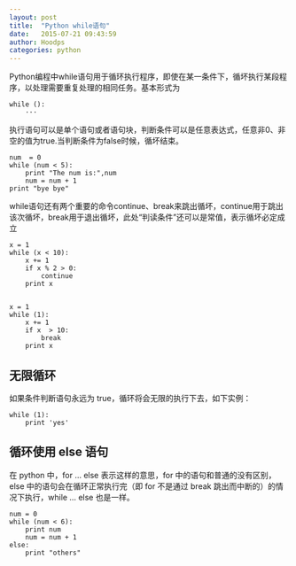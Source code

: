 ```yaml
---
layout: post
title:  "Python while语句"
date:   2015-07-21 09:43:59
author: Hoodps
categories: python
---
```



Python编程中while语句用于循环执行程序，即使在某一条件下，循坏执行某段程序，以处理需要重复处理的相同任务。基本形式为

	while ():
		···
执行语句可以是单个语句或者语句块，判断条件可以是任意表达式，任意非0、非空的值为true.当判断条件为false时候，循坏结束。

	num  = 0
	while (num < 5):
		print "The num is:",num
		num = num + 1
	print "bye bye"

while语句还有两个重要的命令continue、break来跳出循坏，continue用于跳出该次循坏，break用于退出循坏，此处“判读条件”还可以是常值，表示循坏必定成立

	x = 1
	while (x < 10):
		x += 1
		if x % 2 > 0:
			continue
		print x


	x = 1
	while (1):
		x += 1
		if x  > 10:
			break
		print x


## 无限循环
如果条件判断语句永远为 true，循环将会无限的执行下去，如下实例：

	while (1):
		print 'yes'

## 循环使用 else 语句
在 python 中，for … else 表示这样的意思，for 中的语句和普通的没有区别，else 中的语句会在循环正常执行完（即 for 不是通过 break 跳出而中断的）的情况下执行，while … else 也是一样。

	num = 0
	while (num < 6):
		print num
		num = num + 1
	else:
		print "others"

